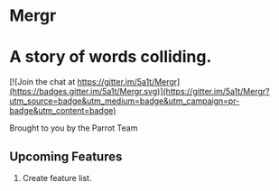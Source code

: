 # Mergr 
# A story of words colliding.

[![Join the chat at https://gitter.im/5a1t/Mergr](https://badges.gitter.im/5a1t/Mergr.svg)](https://gitter.im/5a1t/Mergr?utm_source=badge&utm_medium=badge&utm_campaign=pr-badge&utm_content=badge)

Brought to you by the Parrot Team

## Upcoming Features
1. Create feature list.


